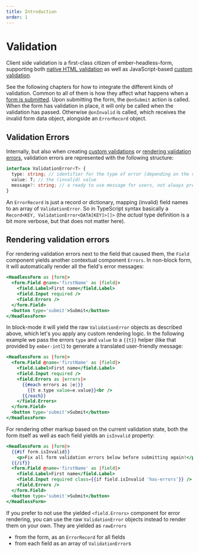 ```yaml
---
title: Introduction
order: 1
---
```


# Validation

Client side validation is a first-class citizen of ember-headless-form, supporting both [native HTML validation](./native.md) as well as JavaScript-based [custom validation](./custom-validation.md).

See the following chapters for how to integrate the different kinds of validation. Common to all of them is how they affect what happens when a [form is submitted](../usage/data/index.md#getting-data-out). Upon submitting the form, the `@onSubmit` action is called. When the form has validation in place, it will only be called when the validation has passed. Otherwise `@onInvalid` is called, which receives the invalid form data object, alongside an `ErrorRecord` object.

## Validation Errors

Internally, but also when creating [custom validations](./custom-validation.md) or [rendering validation errors](#rendering-validation-errors), validation errors are represented with the following structure:

```ts
interface ValidationError<T> {
  type: string; // identifier for the type of error (depending on the validation solution that generated the error)
  value: T; // the (invalid) value
  message?: string; // a ready to use message for users, not always present (depending on the validation solution that generated the error))
}
```

An `ErrorRecord` is just a record or dictionary, mapping (invalid) field names to an array of `ValidationError`. So in TypeScript syntax basically a `Record<KEY, ValidationError<DATA[KEY]>[]>` (the _actual_ type definition is a bit more verbose, but that does not matter here).

## Rendering validation errors

For rendering validation errors next to the field that caused them, the `Field` component yields another contextual component `Errors`. In non-block form, it will automatically render all the field's error messages:

```hbs
<HeadlessForm as |form|>
  <form.Field @name='firstName' as |field|>
    <field.Label>First name</field.Label>
    <field.Input required />
    <field.Errors />
  </form.Field>
  <button type='submit'>Submit</button>
</HeadlessForm>
```

In block-mode it will yield the raw `ValidationError` objects as described above, which let's you apply any custom rendering logic. In the following example we pass the errors `type` and `value` to a `{{t}}` helper (like that provided by `ember-intl`) to generate a translated user-friendly message:

```hbs
<HeadlessForm as |form|>
  <form.Field @name='firstName' as |field|>
    <field.Label>First name</field.Label>
    <field.Input required />
    <field.Errors as |errors|>
      {{#each errors as |e|}}
        {{t e.type value=e.value}}<br />
      {{/each}}
    </field.Errors>
  </form.Field>
  <button type='submit'>Submit</button>
</HeadlessForm>
```

For rendering other markup based on the current validation state, both the form itself as well as each field yields an `isInvalid` property:

```hbs
<HeadlessForm as |form|>
  {{#if form.isInvalid}}
    <p>Fix all form validation errors below before submitting again!</p>
  {{/if}}
  <form.Field @name='firstName' as |field|>
    <field.Label>First name</field.Label>
    <field.Input required class={{if field.isInvalid 'has-errors'}} />
    <field.Errors />
  </form.Field>
  <button type='submit'>Submit</button>
</HeadlessForm>
```

If you prefer to not use the yielded `<field.Errors>` component for error rendering, you can use the raw `ValidationError` objects instead to render them on your own. They are yielded as `rawErrors`

- from the form, as an `ErrorRecord` for all fields
- from each field as an array of `ValidationError`s
